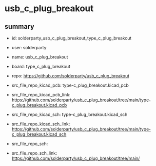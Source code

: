 # usb_c_plug_breakout
 
## summary 
* id: solderparty_usb_c_plug_breakout_type_c_plug_breakout
* user: solderparty
* name: usb_c_plug_breakout
* board: type_c_plug_breakout
* repo: https://github.com/solderparty/usb_c_plug_breakout
* src_file_repo_kicad_pcb: type-c_plug_breakout.kicad_pcb
* src_file_repo_kicad_pcb_link: https://github.com/solderparty/usb_c_plug_breakout/tree/main/type-c_plug_breakout.kicad_pcb
* src_file_repo_kicad_sch: type-c_plug_breakout.kicad_sch
* src_file_repo_kicad_sch_link: https://github.com/solderparty/usb_c_plug_breakout/tree/main/type-c_plug_breakout.kicad_sch

* src_file_repo_sch: 
* src_file_repo_sch_link: https://github.com/solderparty/usb_c_plug_breakout/tree/main/




